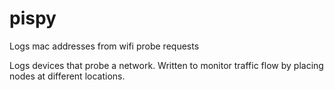 # pispy
Logs mac addresses from wifi probe requests

Logs devices that probe a network. Written to monitor traffic flow by placing nodes at different locations.
